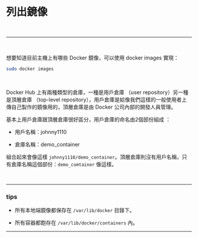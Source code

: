 # 列出鏡像

<br>

---

<br>

想要知道目前主機上有哪些 Docker 鏡像，可以使用 docker images 實現：

```bash
sudo docker images
```

<br>

Docker Hub 上有兩種類型的倉庫，一種是用戶倉庫 （user repository）另一種是頂層倉庫 （top-level repository），用戶倉庫是給像我們這樣的一般使用者上傳自己製作的鏡像用的，頂層倉庫是由 Docker 公司內部的開發人員管理。

基本上用戶倉庫跟頂層倉庫很好區分，用戶倉庫的命名由2個部份組成 ：

* 用戶名稱：johnny1110

* 倉庫名稱：demo_container

組合起來會像這樣 `johnny1110/demo_container`。頂層倉庫則沒有用戶名稱，只有倉庫名稱這個部份：`demo_comtainer` 像這樣。

<br>

---
### tips

* 所有本地端鏡像都保存在 `/var/lib/docker` 目錄下。

* 所有容器都飽存在 `/var/lib/docker/containers` 內。
---